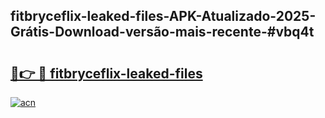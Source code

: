 ## fitbryceflix-leaked-files-APK-Atualizado-2025-Grátis-Download-versão-mais-recente-#vbq4t

# <h2><a href="https://ainizakaria.my?title=fitbryceflix-leaked-files&ref=20M">🔗👉 🔴 fitbryceflix-leaked-files</a></h2>

[![acn](https://github.com/user-attachments/assets/0f9c940e-d8b0-45ae-aac7-cd30a18b3e1c)](https://ainizakaria.my?title=fitbryceflix-leaked-files&ref=20M)

